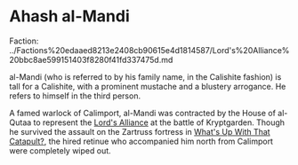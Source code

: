 # Ahash al-Mandi

Faction: ../Factions%20edaaed8213e2408cb90615e4d1814587/Lord's%20Alliance%20bbc8ae599151403f8280f41fd337475d.md

al-Mandi (who is referred to by his family name, in the Calishite fashion) is tall for a Calishite, with a prominent mustache and a blustery arrogance. He refers to himself in the third person.

A famed warlock of Calimport, al-Mandi was contracted by the House of al-Qutaa to represent the [Lord's Alliance](../factions/Lord's%20Alliance.md)  at the battle of Kryptgarden. Though he survived the assault on the Zartruss fortress in [What's Up With That Catapult?](../logbook/What's%20Up%20With%20That%20Catapult.md), the hired retinue who accompanied him north from Calimport were completely wiped out.
